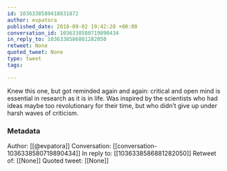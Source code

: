 ```yaml
---
id: 1036338589418831872
author: evpatora
published_date: 2018-09-02 19:42:28 +00:00
conversation_id: 1036338580719890434
in_reply_to: 1036338586881282050
retweet: None
quoted_tweet: None
type: tweet
tags:

---
```


Knew this one, but got reminded again and again: critical and open mind is essential in research as it is in life. Was inspired by the scientists who had ideas maybe too revolutionary for their time, but who didn’t give up under harsh waves of criticism.

### Metadata

Author: [[@evpatora]]
Conversation: [[conversation-1036338580719890434]]
In reply to: [[1036338586881282050]]
Retweet of: [[None]]
Quoted tweet: [[None]]
